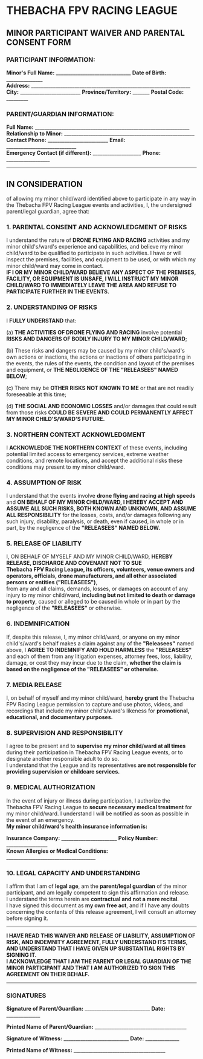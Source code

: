 # THEBACHA FPV RACING LEAGUE  
## MINOR PARTICIPANT WAIVER AND PARENTAL CONSENT FORM

### **PARTICIPANT INFORMATION:**
**Minor's Full Name:** _______________________________  **Date of Birth:** _______________  
**Address:** __________________________________________________________________   
**City:** _________________________ **Province/Territory:** _______ **Postal Code:** _________  

### **PARENT/GUARDIAN INFORMATION:**
**Full Name:** ________________________________________________________________  
**Relationship to Minor:** ______________________________________________________  
**Contact Phone:** _________________________ **Email:** _____________________________  
**Emergency Contact (if different):** ____________________ **Phone:** __________________  

---

## **IN CONSIDERATION**  
of allowing my minor child/ward identified above to participate in any way in the Thebacha FPV Racing League events and activities, I, the undersigned parent/legal guardian, agree that:

### **1. PARENTAL CONSENT AND ACKNOWLEDGMENT OF RISKS**
I understand the nature of **DRONE FLYING AND RACING** activities and my minor child's/ward's experience and capabilities, and believe my minor child/ward to be qualified to participate in such activities. I have or will inspect the premises, facilities, and equipment to be used, or with which my minor child/ward may come in contact.  
**IF I OR MY MINOR CHILD/WARD BELIEVE ANY ASPECT OF THE PREMISES, FACILITY, OR EQUIPMENT IS UNSAFE, I WILL INSTRUCT MY MINOR CHILD/WARD TO IMMEDIATELY LEAVE THE AREA AND REFUSE TO PARTICIPATE FURTHER IN THE EVENTS.**

### **2. UNDERSTANDING OF RISKS**
I **FULLY UNDERSTAND** that:  

(a) **THE ACTIVITIES OF DRONE FLYING AND RACING** involve potential **RISKS AND DANGERS OF BODILY INJURY TO MY MINOR CHILD/WARD**;  

(b) These risks and dangers may be caused by my minor child's/ward's own actions or inactions, the actions or inactions of others participating in the events, the rules of the events, the condition and layout of the premises and equipment, or **THE NEGLIGENCE OF THE "RELEASEES" NAMED BELOW**;  

(c) There may be **OTHER RISKS NOT KNOWN TO ME** or that are not readily foreseeable at this time;  

(d) **THE SOCIAL AND ECONOMIC LOSSES** and/or damages that could result from those risks **COULD BE SEVERE AND COULD PERMANENTLY AFFECT MY MINOR CHILD'S/WARD'S FUTURE.**  

### **3. NORTHERN CONTEXT ACKNOWLEDGMENT**
I **ACKNOWLEDGE THE NORTHERN CONTEXT** of these events, including potential limited access to emergency services, extreme weather conditions, and remote locations, and accept the additional risks these conditions may present to my minor child/ward.

### **4. ASSUMPTION OF RISK**
I understand that the events involve **drone flying and racing at high speeds** and **ON BEHALF OF MY MINOR CHILD/WARD, I HEREBY ACCEPT AND ASSUME ALL SUCH RISKS, BOTH KNOWN AND UNKNOWN, AND ASSUME ALL RESPONSIBILITY** for the losses, costs, and/or damages following any such injury, disability, paralysis, or death, even if caused, in whole or in part, by the negligence of the **"RELEASEES" NAMED BELOW.**

### **5. RELEASE OF LIABILITY**
I, ON BEHALF OF MYSELF AND MY MINOR CHILD/WARD, **HEREBY RELEASE, DISCHARGE AND COVENANT NOT TO SUE**  
**Thebacha FPV Racing League, its officers, volunteers, venue owners and operators, officials, drone manufacturers, and all other associated persons or entities ("RELEASEES")**,  
from any and all claims, demands, losses, or damages on account of any injury to my minor child/ward, **including but not limited to death or damage to property**, caused or alleged to be caused in whole or in part by the negligence of the **"RELEASEES"** or otherwise.

### **6. INDEMNIFICATION**
If, despite this release, I, my minor child/ward, or anyone on my minor child's/ward's behalf makes a claim against any of the **"Releasees"** named above, I **AGREE TO INDEMNIFY AND HOLD HARMLESS** the **"RELEASEES"** and each of them from any litigation expenses, attorney fees, loss, liability, damage, or cost they may incur due to the claim, **whether the claim is based on the negligence of the "RELEASEES" or otherwise.**

### **7. MEDIA RELEASE**
I, on behalf of myself and my minor child/ward, **hereby grant** the Thebacha FPV Racing League permission to capture and use photos, videos, and recordings that include my minor child's/ward's likeness for **promotional, educational, and documentary purposes.**

### **8. SUPERVISION AND RESPONSIBILITY**
I agree to be present and to **supervise my minor child/ward at all times** during their participation in Thebacha FPV Racing League events, or to designate another responsible adult to do so.  
I understand that the League and its representatives **are not responsible for providing supervision or childcare services.**

### **9. MEDICAL AUTHORIZATION**
In the event of injury or illness during participation, I authorize the Thebacha FPV Racing League to **secure necessary medical treatment** for my minor child/ward. I understand I will be notified as soon as possible in the event of an emergency.  
**My minor child/ward's health insurance information is:**  

**Insurance Company:** _______________________ **Policy Number:** _________________  
**Known Allergies or Medical Conditions:** _____________________________________  

### **10. LEGAL CAPACITY AND UNDERSTANDING**
I affirm that I am of **legal age**, am the **parent/legal guardian** of the minor participant, and am legally competent to sign this affirmation and release.  
I understand the terms herein are **contractual and not a mere recital**.  
I have signed this document as **my own free act**, and if I have any doubts concerning the contents of this release agreement, I will consult an attorney before signing it.

---

**I HAVE READ THIS WAIVER AND RELEASE OF LIABILITY, ASSUMPTION OF RISK, AND INDEMNITY AGREEMENT, FULLY UNDERSTAND ITS TERMS, AND UNDERSTAND THAT I HAVE GIVEN UP SUBSTANTIAL RIGHTS BY SIGNING IT.**  
**I ACKNOWLEDGE THAT I AM THE PARENT OR LEGAL GUARDIAN OF THE MINOR PARTICIPANT AND THAT I AM AUTHORIZED TO SIGN THIS AGREEMENT ON THEIR BEHALF.**

---

### **SIGNATURES**

**Signature of Parent/Guardian:** ___________________________ **Date:** ______________  

**Printed Name of Parent/Guardian:** ______________________________________  

**Signature of Witness:** ___________________________ **Date:** ______________  

**Printed Name of Witness:** ______________________________________  